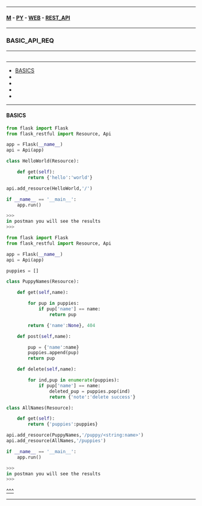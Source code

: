 
---

#### [M](https://github.com/ttltrk/TTT/blob/master/menu.md) - [PY](https://github.com/ttltrk/TTT/blob/master/PY/PY.md) - [WEB](https://github.com/ttltrk/TTT/blob/master/PY/WEB/WEB.md) - [REST_API](https://github.com/ttltrk/TTT/blob/master/PY/WEB/REST_API/REST_API.md)

---

### BASIC_API_REQ

---

```

```

---

* [BASICS](#BASICS)
* []()
* []()
* []()
* []()

---

#### BASICS

```py
from flask import Flask
from flask_restful import Resource, Api

app = Flask(__name__)
api = Api(app)

class HelloWorld(Resource):

    def get(self):
        return {'hello':'world'}   

api.add_resource(HelloWorld,'/')

if __name__ == '__main__':
    app.run()

>>>
in postman you will see the results
>>>
```

```py
from flask import Flask
from flask_restful import Resource, Api

app = Flask(__name__)
api = Api(app)

puppies = []

class PuppyNames(Resource):

    def get(self,name):

        for pup in puppies:
            if pup['name'] == name:
                return pup

        return {'name':None}, 404

    def post(self,name):

        pup = {'name':name}
        puppies.append(pup)
        return pup

    def delete(self,name):

        for ind,pup in enumerate(puppies):
            if pup['name'] == name:
                deleted_pup = puppies.pop(ind)
                return {'note':'delete success'}

class AllNames(Resource):

    def get(self):
        return {'puppies':puppies}

api.add_resource(PuppyNames,'/puppy/<string:name>')
api.add_resource(AllNames,'/puppies')

if __name__ == '__main__':
    app.run()

>>>
in postman you will see the results
>>>
```

[^^^](#BASIC_API_REQ)

---
